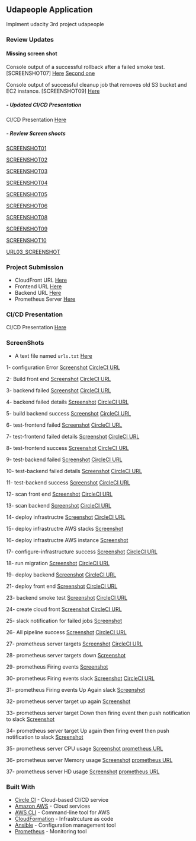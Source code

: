 ## Udapeople Application
Implment udacity 3rd project udapeople

### Review Updates

#### Missing screen shot 
Console output of a successful rollback after a failed smoke test. [SCREENSHOT07] [Here](https://github.com/hanyshakerafify/udapeople/blob/main/review%20required%20screen%20shoot/SCREENSHOT07.PNG) [Second one](https://github.com/hanyshakerafify/udapeople/blob/main/review%20required%20screen%20shoot/SCREENSHOT07_1.PNG)

Console output of successful cleanup job that removes old S3 bucket and EC2 instance. [SCREENSHOT09] [Here](https://github.com/hanyshakerafify/udapeople/blob/main/review%20required%20screen%20shoot/SCREENSHOT09.PNG)


##### - Updated CI/CD Presentation
CI/CD Presentation [Here](https://github.com/hanyshakerafify/udapeople/blob/main/cicd%20presentation.pdf)

##### - Review Screen shoots
 [SCREENSHOT01](https://github.com/hanyshakerafify/udapeople/blob/main/review%20required%20screen%20shoot/SCREENSHOT01.PNG)
 
 [SCREENSHOT02](https://github.com/hanyshakerafify/udapeople/blob/main/review%20required%20screen%20shoot/SCREENSHOT02.PNG)
 
 [SCREENSHOT03](https://github.com/hanyshakerafify/udapeople/blob/main/review%20required%20screen%20shoot/SCREENSHOT03.PNG)
 
 [SCREENSHOT04](https://github.com/hanyshakerafify/udapeople/blob/main/review%20required%20screen%20shoot/SCREENSHOT04.PNG)
 
 [SCREENSHOT05](https://github.com/hanyshakerafify/udapeople/blob/main/review%20required%20screen%20shoot/SCREENSHOT05.PNG)
 
 [SCREENSHOT06](https://github.com/hanyshakerafify/udapeople/blob/main/review%20required%20screen%20shoot/SCREENSHOT06.PNG)
 
 [SCREENSHOT08](https://github.com/hanyshakerafify/udapeople/blob/main/review%20required%20screen%20shoot/SCREENSHOT08.PNG)
 
 [SCREENSHOT09](https://github.com/hanyshakerafify/udapeople/blob/main/review%20required%20screen%20shoot/SCREENSHOT09.PNG)
 
 [SCREENSHOT10](https://github.com/hanyshakerafify/udapeople/blob/main/review%20required%20screen%20shoot/SCREENSHOT10.PNG)
 
 [URL03_SCREENSHOT](https://github.com/hanyshakerafify/udapeople/blob/main/review%20required%20screen%20shoot/URL03_SCREENSHOT.PNG)

### Project Submission

- CloudFront URL
[Here](http://d1gaogxla42ygj.cloudfront.net/#/employees)
- Frontend URL
[Here](http://udapeople-03d8f.s3.amazonaws.com/index.html#/employees)
- Backend URL
[Here](http://ec2-3-94-187-143.compute-1.amazonaws.com:3030/api/status)
- Prometheus Server
[Here](http://ec2-54-234-153-95.compute-1.amazonaws.com:9090/targets?search=)
### CI/CD Presentation
CI/CD Presentation [Here](https://github.com/hanyshakerafify/udapeople/blob/main/cicd%20presentation.pdf)

### ScreenShots

- A text file named `urls.txt` [Here](https://github.com/hanyshakerafify/udapeople/blob/main/URLs.txt)

1- configuration Error [Screenshot](https://github.com/hanyshakerafify/udapeople/blob/main/screen%20shots/1-%20configuration%20Error.PNG) [CircleCI URL](https://app.circleci.com/pipelines/github/hanyshakerafify/udapeople/3)

2- Build front end [Screenshot](https://github.com/hanyshakerafify/udapeople/blob/main/screen%20shots/2-%20Build%20front%20end.PNG) [CircleCI URL](https://app.circleci.com/pipelines/github/hanyshakerafify/udapeople/4/workflows/947a5b5e-4448-4c30-8776-0bdafa1b2b96/jobs/1)

3- backend failed [Screenshot](https://github.com/hanyshakerafify/udapeople/blob/main/screen%20shots/3-%20backend%20failed.PNG) [CircleCI URL](
https://app.circleci.com/pipelines/github/hanyshakerafify/udapeople/5/workflows/bb9ddb2f-acdf-4066-86cc-f1e7c3a9a9d4/jobs/2)

4- backend failed details [Screenshot](https://github.com/hanyshakerafify/udapeople/blob/main/screen%20shots/4-%20backend%20failed%20details.PNG) [CircleCI URL](https://app.circleci.com/pipelines/github/hanyshakerafify/udapeople/5/workflows/bb9ddb2f-acdf-4066-86cc-f1e7c3a9a9d4/jobs/2)

5- build backend success [Screenshot](https://github.com/hanyshakerafify/udapeople/blob/main/screen%20shots/5-%20build%20backend%20success.PNG) [CircleCI URL](https://app.circleci.com/pipelines/github/hanyshakerafify/udapeople/6)

6- test-frontend failed [Screenshot](https://github.com/hanyshakerafify/udapeople/blob/main/screen%20shots/6-%20test-frontend%20failed.PNG) [CircleCI URL](https://app.circleci.com/pipelines/github/hanyshakerafify/udapeople/8)

7- test-frontend failed details [Screenshot](https://github.com/hanyshakerafify/udapeople/blob/main/screen%20shots/7-%20test-frontend%20failed%20details.PNG) [CircleCI URL](https://app.circleci.com/pipelines/github/hanyshakerafify/udapeople/8/workflows/5fb75036-cf5e-44fd-b94a-76af95732fb4/jobs/10)

8- test-frontend success [Screenshot](https://github.com/hanyshakerafify/udapeople/blob/main/screen%20shots/8-%20test-frontend%20success.PNG) [CircleCI URL](https://app.circleci.com/pipelines/github/hanyshakerafify/udapeople/9)

9- test-backend failed [Screenshot](https://github.com/hanyshakerafify/udapeople/blob/main/screen%20shots/9-%20test-backend%20failed.PNG) [CircleCI URL](https://app.circleci.com/pipelines/github/hanyshakerafify/udapeople/10)

10- test-backend failed details [Screenshot](https://github.com/hanyshakerafify/udapeople/blob/main/screen%20shots/10-%20test-backend%20failed%20details.PNG) [CircleCI URL](https://app.circleci.com/pipelines/github/hanyshakerafify/udapeople/10/workflows/3d5fde21-3355-42f4-bf98-ae1cfda1da0f/jobs/17)

11- test-backend success [Screenshot](https://github.com/hanyshakerafify/udapeople/blob/main/screen%20shots/11-%20test-backend%20success.PNG) [CircleCI URL](https://app.circleci.com/pipelines/github/hanyshakerafify/udapeople/11)

12- scan front end [Screenshot](https://github.com/hanyshakerafify/udapeople/blob/main/screen%20shots/12-%20scan%20front%20end.PNG) [CircleCI URL](https://app.circleci.com/pipelines/github/hanyshakerafify/udapeople/12)

13- scan backend [Screenshot](https://github.com/hanyshakerafify/udapeople/blob/main/screen%20shots/13-%20scan%20backend.PNG) [CircleCI URL](https://app.circleci.com/pipelines/github/hanyshakerafify/udapeople/13)

14- deploy infrastructre [Screenshot](https://github.com/hanyshakerafify/udapeople/blob/main/screen%20shots/14-%20deploy%20infrastructre.PNG) [CircleCI URL](https://app.circleci.com/pipelines/github/hanyshakerafify/udapeople/18)

15- deploy infrastructre AWS stacks [Screenshot](https://github.com/hanyshakerafify/udapeople/blob/main/screen%20shots/15-%20deploy%20infrastructre%20AWS%20stacks.PNG)

16- deploy infrastructre AWS instance [Screenshot](https://github.com/hanyshakerafify/udapeople/blob/main/screen%20shots/16-%20deploy%20infrastructre%20AWS%20instance.PNG)

17- configure-infrastructure success [Screenshot](https://github.com/hanyshakerafify/udapeople/blob/main/screen%20shots/17-%20configure-infrastructure%20success.PNG) [CircleCI URL](https://app.circleci.com/pipelines/github/hanyshakerafify/udapeople/19)

18- run migration [Screenshot](https://github.com/hanyshakerafify/udapeople/blob/main/screen%20shots/18-%20run%20migration.PNG) [CircleCI URL](https://app.circleci.com/pipelines/github/hanyshakerafify/udapeople/77/workflows/01f2b167-ce7e-4a39-9b0d-a2c2685af741/jobs/167)

19- deploy backend [Screenshot](https://github.com/hanyshakerafify/udapeople/blob/main/screen%20shots/19-%20Deploy%20backend.PNG) [CircleCI URL](https://app.circleci.com/pipelines/github/hanyshakerafify/udapeople/77)

21- deploy front end [Screenshot](https://github.com/hanyshakerafify/udapeople/blob/main/screen%20shots/21-%20deploy%20front%20end.PNG) [CircleCI URL](https://app.circleci.com/pipelines/github/hanyshakerafify/udapeople/96/workflows/658aef5f-97ca-400d-b618-4e68fbe017a4/jobs/198)

23- backend smoke test [Screenshot](https://github.com/hanyshakerafify/udapeople/blob/main/screen%20shots/23-%20backend%20smoke%20test.PNG) [CircleCI URL](https://app.circleci.com/pipelines/github/hanyshakerafify/udapeople/99/workflows/bf42ec28-8674-433f-b0c1-482d7b52fd52/jobs/214)

24- create cloud front [Screenshot](https://github.com/hanyshakerafify/udapeople/blob/main/screen%20shots/24-%20create%20cloud%20front.PNG) [CircleCI URL](https://app.circleci.com/pipelines/github/hanyshakerafify/udapeople/99/workflows/bf42ec28-8674-433f-b0c1-482d7b52fd52/jobs/213)

25- slack notification for failed jobs [Screenshot](https://github.com/hanyshakerafify/udapeople/blob/main/screen%20shots/25-%20slack%20notification%20for%20failed%20jobs.PNG)

26- All pipeline success [Screenshot](https://github.com/hanyshakerafify/udapeople/blob/main/screen%20shots/26-%20All%20pipeline%20success.PNG) [CircleCI URL](https://app.circleci.com/pipelines/github/hanyshakerafify/udapeople/108)

27- prometheus server targets [Screenshot](https://github.com/hanyshakerafify/udapeople/blob/main/screen%20shots/27-%20prometheus%20server%20targets.PNG) [CircleCI URL](http://ec2-54-234-153-95.compute-1.amazonaws.com:9090/targets?search=)

28- prometheus server targets down [Screenshot](https://github.com/hanyshakerafify/udapeople/blob/main/screen%20shots/28-%20prometheus%20server%20targets%20down.PNG)

29- prometheus Firing events [Screenshot](https://github.com/hanyshakerafify/udapeople/blob/main/screen%20shots/29-%20prometheus%20Firing%20events.PNG)

30- prometheus Firing events slack [Screenshot](https://github.com/hanyshakerafify/udapeople/blob/main/screen%20shots/30-%20prometheus%20Firing%20events%20slack.PNG) [CircleCI URL](http://ec2-54-234-153-95.compute-1.amazonaws.com:9090/alerts?search=)

31- prometheus Firing events Up Again slack [Screenshot](https://github.com/hanyshakerafify/udapeople/blob/main/screen%20shots/31-%20prometheus%20Firing%20events%20Up%20Again%20slack.PNG)

32- prometheus server target up again [Screenshot](https://github.com/hanyshakerafify/udapeople/blob/main/screen%20shots/32-%20prometheus%20server%20target%20up%20again.PNG)

33- prometheus server target Down then firing event then push notification to slack [Screenshot](https://github.com/hanyshakerafify/udapeople/blob/main/screen%20shots/33-%20prometheus%20server%20target%20Down%20then%20firing%20event%20then%20push%20notification%20to%20slack.PNG)

34- prometheus server target Up again then firing event then push notification to slack [Screenshot](https://github.com/hanyshakerafify/udapeople/blob/main/screen%20shots/34-%20prometheus%20server%20target%20Up%20again%20then%20firing%20event%20then%20push%20notification%20to%20slack.PNG)

35- prometheus server CPU usage [Screenshot](https://github.com/hanyshakerafify/udapeople/blob/main/screen%20shots/35-%20prometheus%20server%20CPU%20usage.PNG) [prometheus URL](http://ec2-54-234-153-95.compute-1.amazonaws.com:9090/graph?g0.expr=avg(rate(node_cpu_seconds_total%7Bmode!%3D%22idle%22%7D%5B1m%5D))%20by%20(instance)*100&g0.tab=0&g0.stacked=0&g0.show_exemplars=0&g0.range_input=1h)

36- prometheus server Memory usage [Screenshot](https://github.com/hanyshakerafify/udapeople/blob/main/screen%20shots/36-%20prometheus%20server%20Memory%20usage.PNG) [prometheus URL](http://ec2-54-234-153-95.compute-1.amazonaws.com:9090/graph?g0.expr=node_memory_Cached_bytes%20%2B%20node_memory_Buffers_bytes%20%2B%20node_memory_MemFree_bytes&g0.tab=0&g0.stacked=0&g0.show_exemplars=0&g0.range_input=1h)

37- prometheus server HD usage [Screenshot](https://github.com/hanyshakerafify/udapeople/blob/main/screen%20shots/37-%20prometheus%20server%20HD%20usage.PNG) [prometheus URL](http://ec2-54-234-153-95.compute-1.amazonaws.com:9090/graph?g0.expr=node_filesystem_free_bytes%7Bdevice%3D%22%2Fdev%2Froot%22%7D%20&g0.tab=0&g0.stacked=0&g0.show_exemplars=0&g0.range_input=1h)


### Built With

- [Circle CI](www.circleci.com) - Cloud-based CI/CD service
- [Amazon AWS](https://aws.amazon.com/) - Cloud services
- [AWS CLI](https://aws.amazon.com/cli/) - Command-line tool for AWS
- [CloudFormation](https://aws.amazon.com/cloudformation/) - Infrastrcuture as code
- [Ansible](https://www.ansible.com/) - Configuration management tool
- [Prometheus](https://prometheus.io/) - Monitoring tool
